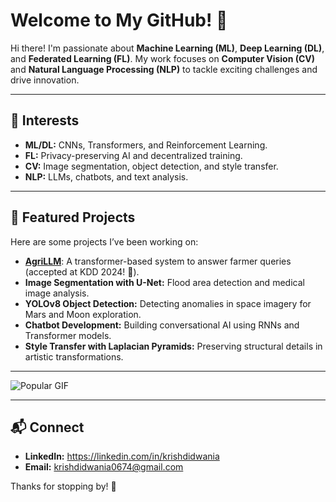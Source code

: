 # Welcome to My GitHub! 👋  

Hi there! I'm passionate about **Machine Learning (ML)**, **Deep Learning (DL)**, and **Federated Learning (FL)**. My work focuses on **Computer Vision (CV)** and **Natural Language Processing (NLP)** to tackle exciting challenges and drive innovation.

---

## 🌟 Interests  
- **ML/DL:** CNNs, Transformers, and Reinforcement Learning.  
- **FL:** Privacy-preserving AI and decentralized training.  
- **CV:** Image segmentation, object detection, and style transfer.  
- **NLP:** LLMs, chatbots, and text analysis.

---

## 🚀 Featured Projects
Here are some projects I’ve been working on:
- [**AgriLLM**](https://github.com/username/AgriLLM): A transformer-based system to answer farmer queries (accepted at KDD 2024! 🎉).
- **Image Segmentation with U-Net:** Flood area detection and medical image analysis.
- **YOLOv8 Object Detection:** Detecting anomalies in space imagery for Mars and Moon exploration.
- **Chatbot Development:** Building conversational AI using RNNs and Transformer models.
- **Style Transfer with Laplacian Pyramids:** Preserving structural details in artistic transformations.

---

![Popular GIF](https://media.giphy.com/media/26tn33aiTi1jkl6H6/giphy.gif)  

---


## 📬 Connect  
- **LinkedIn:** https://linkedin.com/in/krishdidwania
- **Email:** krishdidwania0674@gmail.com  

Thanks for stopping by! 🌟

